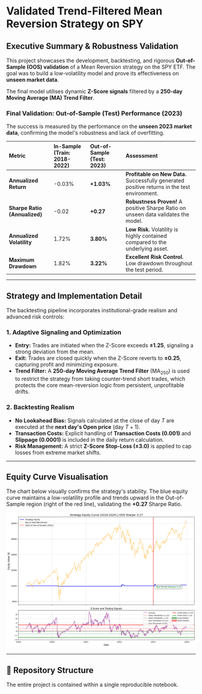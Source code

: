 # Validated Trend-Filtered Mean Reversion Strategy on SPY

## Executive Summary & Robustness Validation

This project showcases the development, backtesting, and rigorous **Out-of-Sample (OOS) validation** of a Mean Reversion strategy on the SPY ETF. The goal was to build a low-volatility model and prove its effectiveness on **unseen market data**.

The final model utilises dynamic **Z-Score signals** filtered by a **250-day Moving Average (MA) Trend Filter**.

### Final Validation: Out-of-Sample (Test) Performance (2023)

The success is measured by the performance on the **unseen 2023 market data**, confirming the model's robustness and lack of overfitting.

| Metric | In-Sample (Train: 2018-2022) | **Out-of-Sample (Test: 2023)** | **Assessment** |
| :--- | :--- | :--- | :--- |
| **Annualized Return** | -0.03% | **+1.03%** | **Profitable on New Data.** Successfully generated positive returns in the test environment. |
| **Sharpe Ratio (Annualized)** | -0.02 | **+0.27** | **Robustness Proven!** A positive Sharpe Ratio on unseen data validates the model. |
| **Annualized Volatility** | 1.72% | **3.80%** | **Low Risk.** Volatility is highly contained compared to the underlying asset. |
| **Maximum Drawdown** | 1.82% | **3.22%** | **Excellent Risk Control.** Low drawdown throughout the test period. |

---

## Strategy and Implementation Detail

The backtesting pipeline incorporates institutional-grade realism and advanced risk controls:

### 1. Adaptive Signaling and Optimization
* **Entry:** Trades are initiated when the Z-Score exceeds $\mathbf{\pm 1.25}$, signaling a strong deviation from the mean.
* **Exit:** Trades are closed quickly when the Z-Score reverts to $\mathbf{\pm 0.25}$, capturing profit and minimizing exposure.
* **Trend Filter:** A **250-day Moving Average Trend Filter** ($\text{MA}_{250}$) is used to restrict the strategy from taking counter-trend short trades, which protects the core mean-reversion logic from persistent, unprofitable drifts.

### 2. Backtesting Realism
* **No Lookahead Bias:** Signals calculated at the close of day $T$ are executed at the **next day's Open price** (day $T+1$).
* **Transaction Costs:** Explicit handling of **Transaction Costs ($\mathbf{0.001}$)** and **Slippage ($\mathbf{0.0001}$)** is included in the daily return calculation.
* **Risk Management:** A strict **Z-Score Stop-Loss ($\mathbf{\pm 3.0}$)** is applied to cap losses from extreme market shifts.

---

## Equity Curve Visualisation

The chart below visually confirms the strategy's stability. The blue equity curve maintains a low-volatility profile and trends upward in the Out-of-Sample region (right of the red line), validating the $\mathbf{+0.27}$ Sharpe Ratio.

![Strategy Equity Curve with OOS Validation](RESULTS/results_equity_curve.png)

---

## 📁 Repository Structure

The entire project is contained within a single reproducible notebook.
